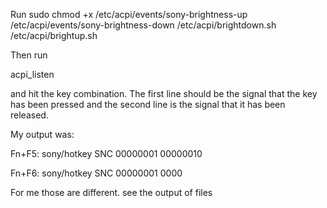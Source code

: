 
Run 
sudo chmod +x /etc/acpi/events/sony-brightness-up  /etc/acpi/events/sony-brightness-down  /etc/acpi/brightdown.sh  /etc/acpi/brightup.sh

Then run 

acpi_listen

and hit the key combination. The first line should be the signal that 
the key has been pressed and the second line is the signal that it has 
been released.



My output was:


Fn+F5: sony/hotkey SNC 00000001 00000010

 Fn+F6: sony/hotkey SNC 00000001 0000

For me those are different. see the output of files
